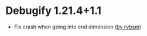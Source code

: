 # Debugify 1.21.4+1.1

- Fix crash when going into end dimension ([by rvbsm](https://github.com/isXander/Debugify/pull/379))
